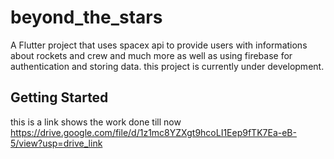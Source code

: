 # beyond_the_stars

A Flutter project that uses spacex api to provide users with informations about rockets and crew and much more 
as well as using firebase for authentication and storing data.
this project is currently under development.

## Getting Started

this is a link shows the work done till now
https://drive.google.com/file/d/1z1mc8YZXgt9hcoLI1Eep9fTK7Ea-eB-5/view?usp=drive_link
